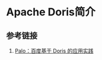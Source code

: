 # Apache Doris简介

## 参考链接

1. [Palo：百度基于 Doris 的应用实践](https://mp.weixin.qq.com/s/ttlNYisBTZVHjhWHVJKmJg)